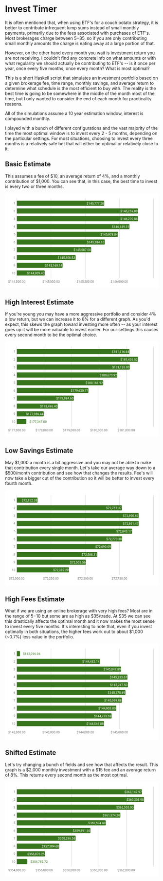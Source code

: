 Invest Timer
============

It is often mentioned that, when using ETF's for a couch potato strategy, it is
better to contribute infrequent lump sums instead of small monthly payments,
primarily due to the fees associated with purchases of ETF's. Most brokerages
charge between $5-$35, so if you are only contributing small monthly amounts
the charge is eating away at a large portion of that.

However, on the other hand every month you wait is investment return you are
not receiving. I couldn't find any concrete info on what amounts or with what
regularity we should actually be contributing to ETF's -- is it once per year,
once every five months, once every month? What is most optimal?

This is a short Haskell script that simulates an investment portfolio based on
a given brokerage fee, time range, monthly savings, and average return to 
determine what schedule is the most efficient to buy with. The reality is the
best time is going to be somewhere in the middle of the month most of the time,
but I only wanted to consider the end of each month for practicality reasons.

All of the simulations assume a 10 year estimation window, interest is
compounded monthly.

I played with a bunch of different configurations and the vast majority of the
time the most optimal window is to invest every 2 - 5 months, depending on the
particular settings. For most situations, choosing to invest every three months
is a relatively safe bet that will either be optimal or relatively close to it.

## Basic Estimate

This assumes a fee of $10, an average return of 4%, and a monthly contribution
of $1,000. You can see that, in this case, the best time to invest is every 
two or three months.

![Chart 1](graphs/1.png)

## High Interest Estimate

If you're young you may have a more aggressive portfolio and consider 4% a low
return, but we can increase it to 8% for a different graph. As you'd expect,
this skews the graph toward investing more often -- as your interest goes up
it will be more valuable to invest earlier. For our settings this causes every
second month to be the optimal choice.

![Chart 2](graphs/2.png)

## Low Savings Estimate

May $1,000 a month is a bit aggressive and you may not be able to make that 
contribution every single month. Let's take our average way down to a $500/month
contribution and see how that changes the results. Fee's will now take a bigger
cut of the contribution so it will be better to invest every fourth month.

![Chart 3](graphs/3.png)

## High Fees Estimate

What if we are using an online brokerage with very high fees? Most are in the
range of $5-$10 but some are as high as $35/trade. At $35 we can see this
drastically affects the optimal month and it now makes the most sense to invest
every five months. It's interesting to note that, even if you invest optimally
in both situations, the higher fees work out to about $1,000 (~0.7%) less value
in the portfolio.

![Chart 4](graphs/4.png)

## Shifted Estimate

Let's try changing a bunch of fields and see how that affects the result. This
graph is a $2,000 monthly investment with a $15 fee and an average return of 8%.
This returns every second month as the most optimal.

![Chart 5](graphs/5.png)
